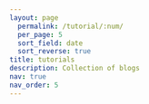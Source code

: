 ```yaml
---
layout: page
  permalink: /tutorial/:num/
  per_page: 5
  sort_field: date
  sort_reverse: true
title: tutorials
description: Collection of blogs
nav: true
nav_order: 5
---
```

